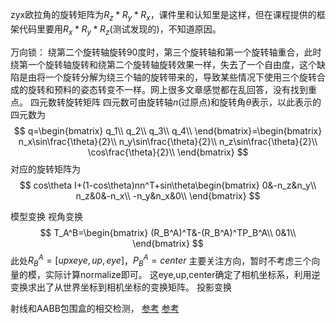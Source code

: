 zyx欧拉角的旋转矩阵为$R_z*R_y*R_x$，课件里和认知里是这样，但在课程提供的框架代码里要用$R_x*R_y*R_z$(测试发现的)，不知道原因。

万向锁：
绕第二个旋转轴旋转90度时，第三个旋转轴和第一个旋转轴重合，此时绕第一个旋转轴旋转和绕第二个旋转轴旋转效果一样，失去了一个自由度，这个缺陷是由将一个旋转分解为绕三个轴的旋转带来的，导致某些情况下使用三个旋转合成的旋转和预料的姿态转变不一样。网上很多文章感觉都在乱回答，没有找到重点。
四元数转旋转矩阵
四元数可由旋转轴$n$(过原点)和旋转角$\theta$表示，以此表示的四元数为
$$
q=\begin{bmatrix}
q_1\\
q_2\\
q_3\\
q_4\\
\end{bmatrix}=\begin{bmatrix}
n_x\sin\frac{\theta}{2}\\
n_y\sin\frac{\theta}{2}\\
n_z\sin\frac{\theta}{2}\\
\cos\frac{\theta}{2}\\
\end{bmatrix}
$$
对应的旋转矩阵为
$$
cos\theta I+(1-cos\theta)nn^T+sin\theta\begin{bmatrix}
0&-n_z&n_y\\
n_z&0&-n_x\\
-n_y&n_x&0\\
\end{bmatrix}
$$

模型变换
视角变换
$$
T_A^B=\begin{bmatrix}
(R_B^A)^T&-(R_B^A)^TP_B^A\\
0&1\\
\end{bmatrix}
$$
此处$R_B^A=[up x eye,up,eye]$，$P_B^A=center$
主要关注方向，暂时不考虑三个向量的模，实际计算normalize即可。
这eye,up,center确定了相机坐标系，利用逆变换求出了从世界坐标到相机坐标的变换矩阵。
投影变换







射线和AABB包围盒的相交检测，
[参考](https://zhuanlan.zhihu.com/p/438812301)
[参考](https://zhuanlan.zhihu.com/p/610258258)